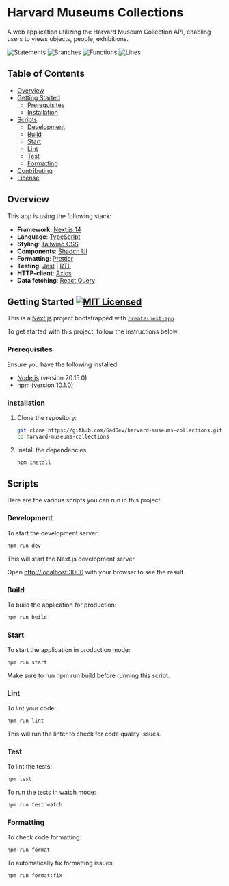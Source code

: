 # Harvard Museums Collections

A web application utilizing the Harvard Museum Collection API, enabling users to views objects, people, exhibitions.

![Statements](https://img.shields.io/badge/statements-89.38%25-yellow.svg?style=flat)
![Branches](https://img.shields.io/badge/branches-86.36%25-yellow.svg?style=flat)
![Functions](https://img.shields.io/badge/functions-48.48%25-red.svg?style=flat)
![Lines](https://img.shields.io/badge/lines-89.38%25-yellow.svg?style=flat)

## Table of Contents

- [Overview](#overview)
- [Getting Started](#getting-started)
  - [Prerequisites](#prerequisites)
  - [Installation](#installation)
- [Scripts](#scripts)
  - [Development](#development)
  - [Build](#build)
  - [Start](#start)
  - [Lint](#lint)
  - [Test](#test)
  - [Formatting](#formatting)
- [Contributing](#contributing)
- [License](#license)

## Overview

This app is using the following stack:

- **Framework**: [Next.js 14](https://nextjs.org/)
- **Language**: [TypeScript](https://www.typescriptlang.org/)
- **Styling**: [Tailwind CSS](https://tailwindcss.com/)
- **Components**: [Shadcn UI](https://ui.shadcn.com/)
- **Formatting**: [Prettier](https://prettier.io/)
- **Testing**: [Jest](https://jestjs.io/) | [RTL](https://testing-library.com/docs/react-testing-library/intro/)
- **HTTP-client**: [Axios](https://axios-http.com/)
- **Data fetching**: [React Query](https://tanstack.com/query/latest)

## Getting Started [![MIT Licensed](https://img.shields.io/badge/license-MIT-blue.svg)](LICENSE)

This is a [Next.js](https://nextjs.org/) project bootstrapped with [`create-next-app`](https://github.com/vercel/next.js/tree/canary/packages/create-next-app).

To get started with this project, follow the instructions below.

### Prerequisites

Ensure you have the following installed:

- [Node.js](https://nodejs.org/) (version 20.15.0)
- [npm](https://www.npmjs.com/) (version 10.1.0)

### Installation

1. Clone the repository:
   ```bash
   git clone https://github.com/GadDev/harvard-museums-collections.git
   cd harvard-museums-collections
   ```
2. Install the dependencies:
   ```bash
   npm install
   ```

## Scripts

Here are the various scripts you can run in this project:

### Development

To start the development server:

```bash
npm run dev
```

This will start the Next.js development server.

Open [http://localhost:3000](http://localhost:3000) with your browser to see the result.

### Build

To build the application for production:

```bash
npm run build
```

### Start

To start the application in production mode:

```bash
npm run start
```

Make sure to run npm run build before running this script.

### Lint

To lint your code:

```bash
npm run lint
```

This will run the linter to check for code quality issues.

### Test

To lint the tests:

```bash
npm test
```

To run the tests in watch mode:

```bash
npm run test:watch
```

### Formatting

To check code formatting:

```bash
npm run format
```

To automatically fix formatting issues:

```bash
npm run format:fix
```
